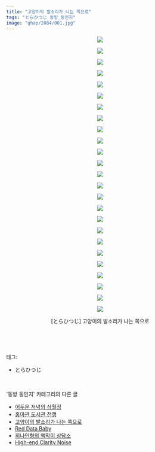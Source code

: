 ```yaml
---
title: "고양이의 발소리가 나는 쪽으로"
tags: "とらひつじ 동방_동인지"
image: "ghap/2084/001.jpg"
---
```

<div class="article">
<p style="text-align: center; clear: none; float: none;"><img src="{{ site.nasurl }}/ghap/2084/001.jpg"/></p>
<p style="text-align: center; clear: none; float: none;"><img src="{{ site.nasurl }}/ghap/2084/002.jpg"/></p>
<p style="text-align: center; clear: none; float: none;"><img src="{{ site.nasurl }}/ghap/2084/003.jpg"/></p>
<p style="text-align: center; clear: none; float: none;"><img src="{{ site.nasurl }}/ghap/2084/004.jpg"/></p>
<p style="text-align: center; clear: none; float: none;"><img src="{{ site.nasurl }}/ghap/2084/005.jpg"/></p>
<p style="text-align: center; clear: none; float: none;"><img src="{{ site.nasurl }}/ghap/2084/006.jpg"/></p>
<p style="text-align: center; clear: none; float: none;"><img src="{{ site.nasurl }}/ghap/2084/007.jpg"/></p>
<p style="text-align: center; clear: none; float: none;"><img src="{{ site.nasurl }}/ghap/2084/008.jpg"/></p>
<p style="text-align: center; clear: none; float: none;"><img src="{{ site.nasurl }}/ghap/2084/009.jpg"/></p>
<p style="text-align: center; clear: none; float: none;"><img src="{{ site.nasurl }}/ghap/2084/010.jpg"/></p>
<p style="text-align: center; clear: none; float: none;"><img src="{{ site.nasurl }}/ghap/2084/011.jpg"/></p>
<p style="text-align: center; clear: none; float: none;"><img src="{{ site.nasurl }}/ghap/2084/012.jpg"/></p>
<p style="text-align: center; clear: none; float: none;"><img src="{{ site.nasurl }}/ghap/2084/013.jpg"/></p>
<p style="text-align: center; clear: none; float: none;"><img src="{{ site.nasurl }}/ghap/2084/014.jpg"/></p>
<p style="text-align: center; clear: none; float: none;"><img src="{{ site.nasurl }}/ghap/2084/015.jpg"/></p>
<p style="text-align: center; clear: none; float: none;"><img src="{{ site.nasurl }}/ghap/2084/016.jpg"/></p>
<p style="text-align: center; clear: none; float: none;"><img src="{{ site.nasurl }}/ghap/2084/017.jpg"/></p>
<p style="text-align: center; clear: none; float: none;"><img src="{{ site.nasurl }}/ghap/2084/018.jpg"/></p>
<p style="text-align: center; clear: none; float: none;"><img src="{{ site.nasurl }}/ghap/2084/019.jpg"/></p>
<p style="text-align: center; clear: none; float: none;"><img src="{{ site.nasurl }}/ghap/2084/020.jpg"/></p>
<p style="text-align: center; clear: none; float: none;"><img src="{{ site.nasurl }}/ghap/2084/021.jpg"/></p>
<p style="text-align: center; clear: none; float: none;"><img src="{{ site.nasurl }}/ghap/2084/022.jpg"/></p>
<p style="text-align: center; clear: none; float: none;"><img src="{{ site.nasurl }}/ghap/2084/023.jpg"/></p>
<p style="text-align: center; clear: none; float: none;"><img src="{{ site.nasurl }}/ghap/2084/024.jpg"/></p>
<p style="text-align: center; clear: none; float: none;"><img src="{{ site.nasurl }}/ghap/2084/025.jpg"/></p>
<p style="text-align: center; clear: none; float: none;">[とらひつじ] 고양이의 발소리가 나는 쪽으로</p>
<p><br/></p>
</div><br/>
<div class="tagTrail">
<p>태그: </p>
<ul>
<li>とらひつじ</li>
</ul>
</div><br/>
<div class="another">
<p>'동방 동인지' 카테고리의 다른 글</p>
<ul>
<li><a href="/2016-09-10-ghap_2086">어두운 저녁의 삼월정</a></li>
<li><a href="/2016-09-10-ghap_2085">홍마관 도서관 전쟁</a></li>
<li><a href="/2016-09-09-ghap_2084">고양이의 발소리가 나는 쪽으로</a></li>
<li><a href="/2016-09-09-ghap_2083">Red Data Baby</a></li>
<li><a href="/2016-09-09-ghap_2082">히나인형의 액막이 상담소</a></li>
<li><a href="/2016-09-09-ghap_2081">High-end Clarity Noise</a></li>
</ul>
</div><br/>
<div class="cb_module cb_fluid">
<div class="cb_wrt cb_profile">
</div><!-- commentList close -->
</div><br/>
